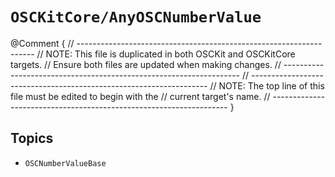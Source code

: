 # ``OSCKitCore/AnyOSCNumberValue``

@Comment {
    // -------------------------------------------------------------------
    // NOTE: This file is duplicated in both OSCKit and OSCKitCore targets.
    //         Ensure both files are updated when making changes.
    // -------------------------------------------------------------------
    // -------------------------------------------------------------------
    // NOTE: The top line of this file must be edited to begin with the
    //                     current target's name.
    // -------------------------------------------------------------------
}

## Topics

- ``OSCNumberValueBase``
